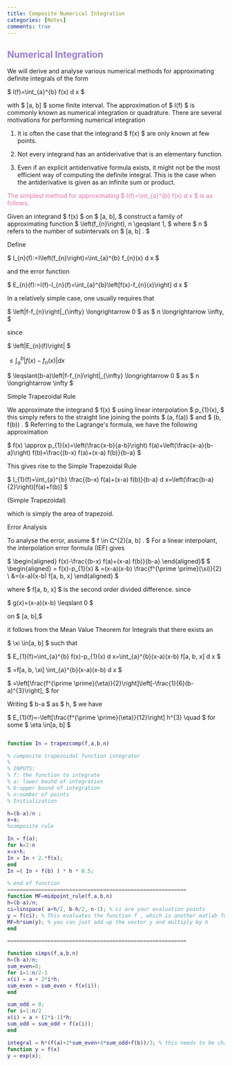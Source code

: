 ```yaml
---
title: Composite Numerical Integration
categories: [Notes]
comments: true
---
```

<!-- Global site tag (gtag.js) - Google Analytics -->
  <script async src="https://www.googletagmanager.com/gtag/js?id=G-TG0XJZG53F"></script>
  <script>
    window.dataLayer = window.dataLayer || [];
    function gtag(){dataLayer.push(arguments);}
    gtag('js', new Date());

    gtag('config', 'G-TG0XJZG53F');
  </script>

<style TYPE="text/css">code.has-jax {font: inherit; font-size: 100%; background: inherit; border: inherit;}</style><script type="text/x-mathjax-config">
MathJax.Hub.Config({
    tex2jax: {
        inlineMath: [['$','$'], ['\\(','\\)']],
        displayMath: [ ['$$','$$'], ["\\[","\\]"] ],
        skipTags: ['script', 'noscript', 'style', 'textarea', 'pre'] // removed 'code' entry
    }});
MathJax.Hub.Queue(function() {
    var all = MathJax.Hub.getAllJax(), i;
    for(i = 0; i < all.length; i += 1) {
        all[i].SourceElement().parentNode.className += ' has-jax';
    }});
</script><script type="text/javascript" src="https://cdnjs.cloudflare.com/ajax/libs/mathjax/2.7.4/MathJax.js?config=TeX-AMS_HTML-full"></script>


## <font color= 977FD7> Numerical Integration</font>

We will derive and analyse various numerical methods for approximating definite integrals of the form

$ I(f)=\int_{a}^{b} f(x) d x $

with $ [a, b] $ some finite interval. The approximation of $ I(f) $ is commonly known as numerical integration or quadrature. There are several motivations for performing numerical integration

1. It is often the case that the integrand $ f(x) $ are only known at few points.

2. Not every integrand has an antiderivative that is an elementary function.

3. Even if an explicit antiderivative formula exists, it might not be the most efficient way of computing the definite integral. This is the case when the antiderivative is given as an infinite sum or product.


<font color= E675A7> The simplest method for approximating $ I(f)=\int_{a}^{b} f(x) d x $ is as follows.</font>


Given an integrand $ f(x) $ on $ [a, b], $ construct a family of approximating function $ \left(f_{n}\right), n \geqslant 1, $ where $ n $ refers to the number of subintervals on $ [a, b] . $

Define

$ I_{n}(f):=I\left(f_{n}\right)=\int_{a}^{b} f_{n}(x) d x $

and the error function

$ E_{n}(f):=I(f)-I_{n}(f)=\int_{a}^{b}\left[f(x)-f_{n}(x)\right] d x $

In a relatively simple case, one usually requires that

$ \left\|f-f_{n}\right\|_{\infty} \longrightarrow 0 $ as $ n \longrightarrow \infty, $

since

$ \left|E_{n}(f)\right| $



$\leqslant \int_{a}^{b}\left|f(x)-f_{n}(x)\right| d x$



$ \leqslant(b-a)\left\|f-f_{n}\right\|_{\infty} \longrightarrow 0 $ as $ n \longrightarrow \infty $



Simple Trapezoidal Rule


We approximate the integrand $ f(x) $ using linear interpolation $ p_{1}(x), $ this simply refers to the straight line joining the points $ (a, f(a)) $ and $ (b, f(b)) . $ Referring to the Lagrange's formula, we have the following approximation

$ f(x) \approx p_{1}(x)=\left(\frac{x-b}{a-b}\right) f(a)+\left(\frac{x-a}{b-a}\right) f(b)=\frac{(b-x) f(a)+(x-a) f(b)}{b-a} $

This gives rise to the Simple Trapezoidal Rule



$ I_{1}(f)=\int_{a}^{b} \frac{(b-x) f(a)+(x-a) f(b)}{b-a} d x=\left(\frac{b-a}{2}\right)[f(a)+f(b)] $



(Simple Trapezoidal)



which is simply the area of trapezoid.



Error Analysis

To analyse the error, assume $ f \in C^{2}[a, b] . $ For a linear interpolant, the interpolation error formula (IEF) gives



$ \begin{aligned} f(x)-\frac{(b-x) f(a)+(x-a) f(b)}{b-a} \end{aligned}$
$ \begin{aligned} = f(x)-p_{1}(x) & =(x-a)(x-b) \frac{f^{\prime \prime}(\xi)}{2} \\ &=(x-a)(x-b) f[a, b, x] \end{aligned} $



where $ f[a, b, x] $ is the second order divided difference. since

$ g(x)=(x-a)(x-b) \leqslant 0 $


on $ [a, b],$



it follows from the Mean Value Theorem for Integrals that there exists an



$ \xi \in[a, b] $ such that



$ E_{1}(f)=\int_{a}^{b} f(x)-p_{1}(x) d x=\int_{a}^{b}(x-a)(x-b) f[a, b, x] d x $



$ =f[a, b, \xi] \int_{a}^{b}(x-a)(x-b) d x $

$ =\left[\frac{f^{\prime \prime}(\eta)}{2}\right]\left[-\frac{1}{6}(b-a)^{3}\right], $ for



Writing $ b-a $ as $ h, $ we have



$ E_{1}(f)=-\left[\frac{f^{\prime \prime}(\eta)}{12}\right] h^{3} \quad $ for some $ \eta \in[a, b] $













```matlab

function In = trapezcomp(f,a,b,n)

% composite trapezoidal function integrator
%
% INPUTS:
% f: the function to integrate
% a: lower bound of integration
% b:upper bound of integration
% n:number of points
% Initialization

h=(b-a)/n ;
x=a;
%composite rule

In = f(a);
for k=2:n
x=x+h;
In = In + 2.*f(x);
end
In =( In + f(b) ) * h * 0.5;

% end of function
==========================================================
function MF=midpoint_rule(f,a,b,n)
h=(b-a)/n;
ci=linspace( a+h/2, b-h/2, n-1); % ci are your evaluation points
y = f(ci); % This evaluates the function f , which is another matlab function
MF=h*sum(y); % you can just add up the vector y and multiply by h
end

==========================================================

function simps(f,a,b,n)
h=(b-a)/n;
sum_even=0;
for i=1:n/2-1
x(i) = a + 2*i*h;
sum_even = sum_even + f(x(i));
end

sum_odd = 0;
for i=1:n/2
x(i) = a + (2*i-1)*h;
sum_odd = sum_odd + f(x(i));
end

integral = h*(f(a)+2*sum_even+4*sum_odd+f(b))/3; % this needs to be changed accordingly with the specific problem you have at hand , before proceeding the command line
function y = f(x)
y = exp(x);
```
